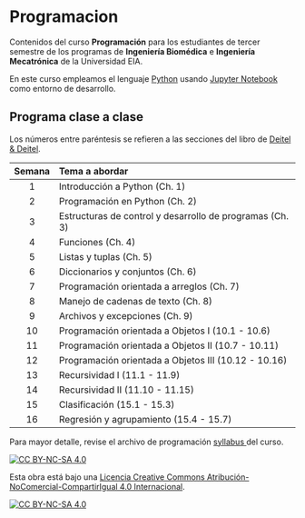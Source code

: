 # Programacion
Contenidos del curso **Programación** para los estudiantes de tercer semestre de los programas de **Ingeniería Biomédica** e **Ingeniería Mecatrónica** de la Universidad EIA.

En este curso empleamos el lenguaje [Python](https://www.python.org/) usando [Jupyter Notebook](https://jupyter.org/) como entorno de desarrollo.

## Programa clase a clase

Los números entre paréntesis se refieren a las secciones del libro de [Deitel \& Deitel](https://eiaedu-my.sharepoint.com/:b:/g/personal/andres_quintero27_eia_edu_co/EVddAUjh4A5Clv5DWuy1cZwBuJvk8QnlYZt4g3y0jSLVcw?e=Zg9Goa).

|**Semana**|**Tema a abordar**|
| :---: | :--- |
| 1      | Introducción a Python (Ch. 1) |
| 2      | Programación en Python (Ch. 2)                         |
| 3      | Estructuras de control y desarrollo de programas (Ch. 3) |
| 4      | Funciones (Ch. 4)                                     |
| 5      | Listas y tuplas (Ch. 5)                               |
| 6      | Diccionarios y conjuntos (Ch. 6)                       |
| 7      | Programación orientada a arreglos (Ch. 7)             |
| 8      | Manejo de cadenas de texto (Ch. 8)                    |
| 9      | Archivos y excepciones (Ch. 9)                        |
| 10     | Programación orientada a Objetos I (10.1 - 10.6)     |
| 11     | Programación orientada a Objetos II (10.7 - 10.11)   |
| 12     | Programación orientada a Objetos III (10.12 - 10.16) |
| 13     | Recursividad I (11.1 - 11.9)                          |
| 14     | Recursividad II (11.10 - 11.15)                       |
| 15     | Clasificación (15.1 - 15.3)                           |
| 16     | Regresión y agrupamiento (15.4 - 15.7)                |

Para mayor detalle, revise el archivo de programación <a href="PRG 2024-1 Syllabus.pdf"> syllabus </a> del curso.

[![CC BY-NC-SA 4.0][cc-by-nc-sa-shield]][cc-by-nc-sa]

Esta obra está bajo una
[Licencia Creative Commons Atribución-NoComercial-CompartirIgual 4.0 Internacional][cc-by-nc-sa].

[![CC BY-NC-SA 4.0][cc-by-nc-sa-image]][cc-by-nc-sa]

[cc-by-nc-sa]: https://creativecommons.org/licenses/by-nc-sa/4.0/deed.es
[cc-by-nc-sa-image]: https://licensebuttons.net/l/by-nc-sa/4.0/88x31.png
[cc-by-nc-sa-shield]: https://img.shields.io/badge/License-CC%20BY--NC--SA%204.0-lightgrey.svg
